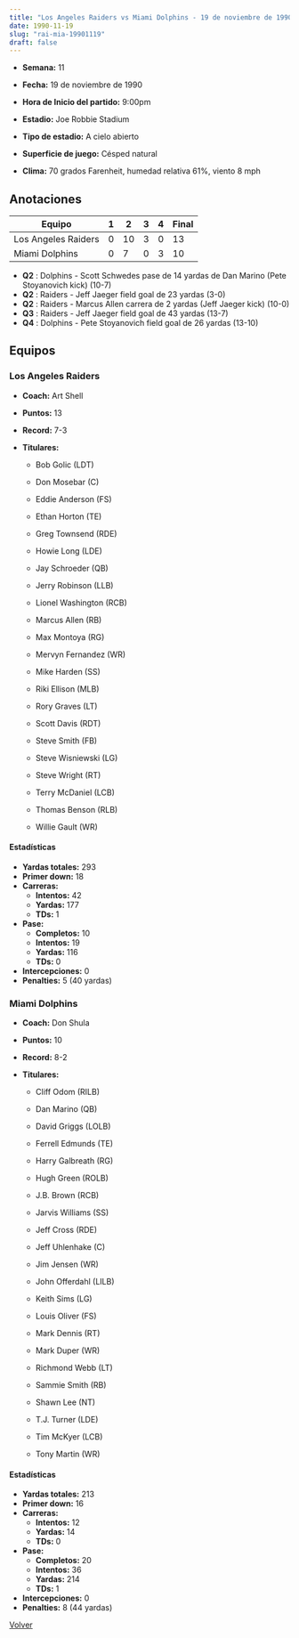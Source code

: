 ```yaml
---
title: "Los Angeles Raiders vs Miami Dolphins - 19 de noviembre de 1990"
date: 1990-11-19
slug: "rai-mia-19901119"
draft: false
---
```


* **Semana:** 11
* **Fecha:** 19 de noviembre de 1990

* **Hora de Inicio del partido:** 9:00pm
* **Estadio:** Joe Robbie Stadium
* **Tipo de estadio:** A cielo abierto
* **Superficie de juego:** Césped natural
* **Clima:** 70 grados Farenheit, humedad relativa 61%, viento 8 mph





## Anotaciones
| Equipo | 1 | 2 | 3 | 4 | Final |
|--------|---|---|---|---|-------|
| Los Angeles Raiders  | 0 | 10 | 3 | 0  | 13 |
| Miami Dolphins  | 0 | 7 | 0 | 3  | 10 |
* **Q2** : Dolphins - Scott Schwedes pase de 14 yardas de Dan Marino (Pete Stoyanovich kick) (10-7)
* **Q2** : Raiders - Jeff Jaeger field goal de 23 yardas (3-0)
* **Q2** : Raiders - Marcus Allen carrera de 2 yardas (Jeff Jaeger kick) (10-0)
* **Q3** : Raiders - Jeff Jaeger field goal de 43 yardas (13-7)
* **Q4** : Dolphins - Pete Stoyanovich field goal de 26 yardas (13-10)


## Equipos


### Los Angeles Raiders
* **Coach:** Art Shell
* **Puntos:** 13
* **Record:** 7-3
* **Titulares:** 

  * Bob Golic (LDT) 

  * Don Mosebar (C) 

  * Eddie Anderson (FS) 

  * Ethan Horton (TE) 

  * Greg Townsend (RDE) 

  * Howie Long (LDE) 

  * Jay Schroeder (QB) 

  * Jerry Robinson (LLB) 

  * Lionel Washington (RCB) 

  * Marcus Allen (RB) 

  * Max Montoya (RG) 

  * Mervyn Fernandez (WR) 

  * Mike Harden (SS) 

  * Riki Ellison (MLB) 

  * Rory Graves (LT) 

  * Scott Davis (RDT) 

  * Steve Smith (FB) 

  * Steve Wisniewski (LG) 

  * Steve Wright (RT) 

  * Terry McDaniel (LCB) 

  * Thomas Benson (RLB) 

  * Willie Gault (WR) 

#### Estadísticas
* **Yardas totales:** 293
* **Primer down:** 18
* **Carreras:**
  * **Intentos:** 42
  * **Yardas:** 177
  * **TDs:** 1
* **Pase:**
  * **Completos:** 10
  * **Intentos:** 19
  * **Yardas:** 116
  * **TDs:** 0
* **Intercepciones:** 0
* **Penalties:** 5 (40 yardas)

### Miami Dolphins
* **Coach:** Don Shula
* **Puntos:** 10
* **Record:** 8-2
* **Titulares:** 

  * Cliff Odom (RILB) 

  * Dan Marino (QB) 

  * David Griggs (LOLB) 

  * Ferrell Edmunds (TE) 

  * Harry Galbreath (RG) 

  * Hugh Green (ROLB) 

  * J.B. Brown (RCB) 

  * Jarvis Williams (SS) 

  * Jeff Cross (RDE) 

  * Jeff Uhlenhake (C) 

  * Jim Jensen (WR) 

  * John Offerdahl (LILB) 

  * Keith Sims (LG) 

  * Louis Oliver (FS) 

  * Mark Dennis (RT) 

  * Mark Duper (WR) 

  * Richmond Webb (LT) 

  * Sammie Smith (RB) 

  * Shawn Lee (NT) 

  * T.J. Turner (LDE) 

  * Tim McKyer (LCB) 

  * Tony Martin (WR) 

#### Estadísticas
* **Yardas totales:** 213
* **Primer down:** 16
* **Carreras:**
  * **Intentos:** 12
  * **Yardas:** 14
  * **TDs:** 0
* **Pase:**
  * **Completos:** 20
  * **Intentos:** 36
  * **Yardas:** 214
  * **TDs:** 1
* **Intercepciones:** 0
* **Penalties:** 8 (44 yardas)


[Volver](/historia/1990)
